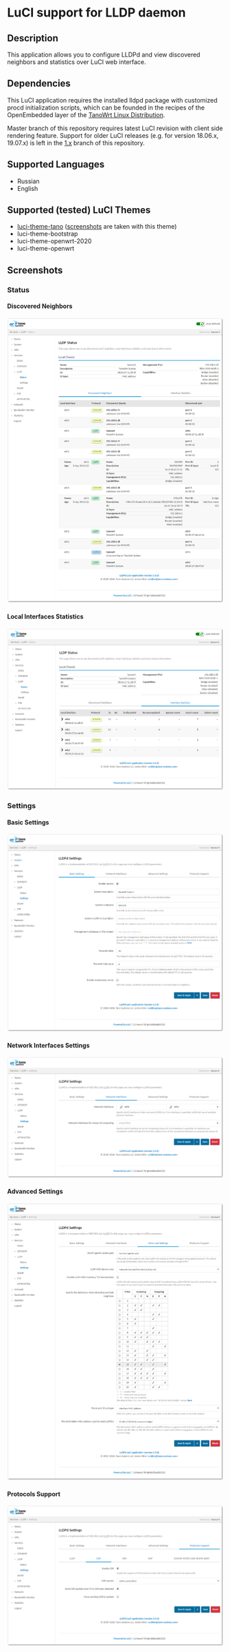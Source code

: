 # LuCI support for LLDP daemon

## Description
This application allows you to configure LLDPd and view discovered neighbors and statistics over LuCI web interface.

## Dependencies
This LuCI application requires the installed lldpd package with customized procd initialization scripts, which can be founded in the recipes of the OpenEmbedded layer of the [TanoWrt Linux Distribution](https://github.com/tano-systems/meta-tanowrt).

Master branch of this repository requires latest LuCI revision with client side rendering feature. Support for older LuCI releases (e.g. for version 18.06.x, 19.07.x) is left in the [1.x](https://github.com/tano-systems/luci-app-tn-mstpd/tree/1.x) branch of this repository.

## Supported Languages
- Russian
- English

## Supported (tested) LuCI Themes
- [luci-theme-tano](https://github.com/tano-systems/luci-theme-tano) ([screenshots](#screenshots) are taken with this theme)
- luci-theme-bootstrap
- luci-theme-openwrt-2020
- luci-theme-openwrt

## Screenshots

### Status

#### Discovered Neighbors
![Discovered Neighbors](screenshots/luci-app-tn-lldpd-status-neighbors.png?raw=true)

#### Local Interfaces Statistics
![Local Interfaces Statistics](screenshots/luci-app-tn-lldpd-status-statistics.png?raw=true)

### Settings

#### Basic Settings
![Basic Settings](screenshots/luci-app-tn-lldpd-settings-basic.png?raw=true)

#### Network Interfaces Settings
![Network Interfaces](screenshots/luci-app-tn-lldpd-settings-interfaces.png?raw=true)

#### Advanced Settings
![Advanced Settings](screenshots/luci-app-tn-lldpd-settings-advanced.png?raw=true)

#### Protocols Support
![Protocols Support](screenshots/luci-app-tn-lldpd-settings-protocols.png?raw=true)

[version 1.2.0]: https://github.com/tano-systems/luci-app-tn-lldpd/releases/tag/v1.2.0
[version 1.0.0]: https://github.com/tano-systems/luci-app-tn-lldpd/releases/tag/v1.0.0
